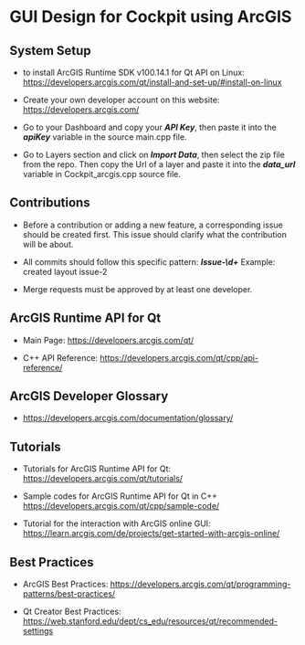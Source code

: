# GUI Design for Cockpit using ArcGIS

## System Setup

* to install ArcGIS Runtime SDK v100.14.1 for Qt API on Linux:
https://developers.arcgis.com/qt/install-and-set-up/#install-on-linux

* Create your own developer account on this website: 
https://developers.arcgis.com/

* Go to your Dashboard and copy your __*API Key*__, then paste it into the __*apiKey*__ variable in the source main.cpp file.

* Go to Layers section and click on __*Import Data*__, then select the zip file from the repo. Then copy the Url of a layer and paste it into the __*data_url*__ variable in Cockpit_arcgis.cpp source file.

## Contributions

* Before a contribution or adding a new feature, a corresponding issue should be created first. This issue should clarify what the contribution will be about.

* All commits should follow this specific pattern: __*Issue\-\d+*__
  Example: created layout issue-2

* Merge requests must be approved by at least one developer. 

## ArcGIS Runtime API for Qt

* Main Page:
https://developers.arcgis.com/qt/

* C++ API Reference:
https://developers.arcgis.com/qt/cpp/api-reference/

## ArcGIS Developer Glossary

* https://developers.arcgis.com/documentation/glossary/

## Tutorials

* Tutorials for ArcGIS Runtime API for Qt:
https://developers.arcgis.com/qt/tutorials/

* Sample codes for ArcGIS Runtime API for Qt in C++
https://developers.arcgis.com/qt/cpp/sample-code/

* Tutorial for the interaction with ArcGIS online GUI:
https://learn.arcgis.com/de/projects/get-started-with-arcgis-online/

## Best Practices

* ArcGIS Best Practices:
https://developers.arcgis.com/qt/programming-patterns/best-practices/

* Qt Creator Best Practices:
https://web.stanford.edu/dept/cs_edu/resources/qt/recommended-settings


